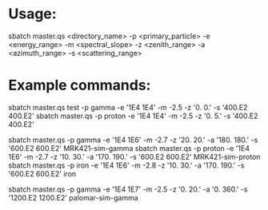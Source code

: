 # Usage:
sbatch master.qs <directory_name> -p <primary_particle> -e <energy_range> -m <spectral_slope> -z <zenith_range> -a <azimuth_range> -s <scattering_range>

# Example commands:
sbatch master.qs test -p gamma -e '1E4 1E4' -m -2.5 -z '0. 0.' -s '400.E2 400.E2'
sbatch master.qs -p proton -e '1E4 1E4' -m -2.5 -z '0. 5.' -s '400.E2 400.E2'

sbatch master.qs -p gamma -e '1E4 1E6' -m -2.7 -z '20. 20.' -a '180. 180.' -s '600.E2 600.E2' MRK421-sim-gamma
sbatch master.qs -p proton -e '1E4 1E6' -m -2.7 -z '10. 30.' -a '170. 190.' -s '600.E2 600.E2' MRK421-sim-proton
sbatch master.qs -p iron -e '1E4 1E6' -m -2.8 -z '10. 30.' -a '170. 190.' -s '600.E2 600.E2' iron

sbatch master.qs -p gamma -e '1E4 1E7' -m -2.5 -z '0. 20.' -a '0. 360.' -s '1200.E2 1200.E2' palomar-sim-gamma

